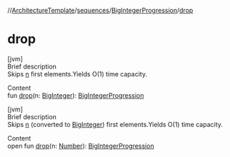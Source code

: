 //[ArchitectureTemplate](../../index.md)/[sequences](../index.md)/[BigIntegerProgression](index.md)/[drop](drop.md)



# drop  
[jvm]  
Brief description  
Skips [n]() first elements.Yields O(1) time capacity.  
  
  
Content  
fun [drop](drop.md)(n: [BigInteger](https://docs.oracle.com/javase/8/docs/api/java/math/BigInteger.html)): [BigIntegerProgression](index.md)  


[jvm]  
Brief description  
Skips [n]() (converted to [BigInteger](https://docs.oracle.com/javase/8/docs/api/java/math/BigInteger.html)) first elements.Yields O(1) time capacity.  
  
  
Content  
open fun [drop](drop.md)(n: [Number](https://kotlinlang.org/api/latest/jvm/stdlib/kotlin/-number/index.html)): [BigIntegerProgression](index.md)  



